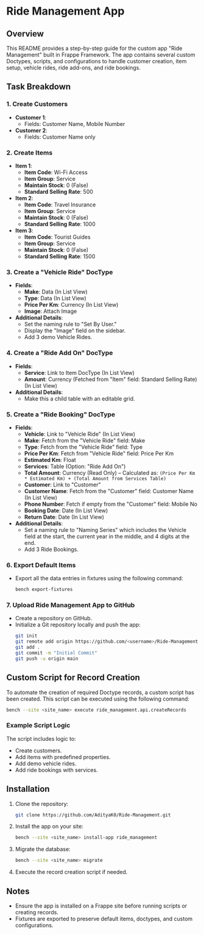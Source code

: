 # Ride Management App

## Overview
This README provides a step-by-step guide for the custom app "Ride Management" built in Frappe Framework. The app contains several custom Doctypes, scripts, and configurations to handle customer creation, item setup, vehicle rides, ride add-ons, and ride bookings.

## Task Breakdown

### 1. Create Customers
- **Customer 1**:
  - Fields: Customer Name, Mobile Number
- **Customer 2**:
  - Fields: Customer Name only

### 2. Create Items
- **Item 1**:
  - **Item Code**: Wi-Fi Access
  - **Item Group**: Service
  - **Maintain Stock**: 0 (False)
  - **Standard Selling Rate**: 500
- **Item 2**:
  - **Item Code**: Travel Insurance
  - **Item Group**: Service
  - **Maintain Stock**: 0 (False)
  - **Standard Selling Rate**: 1000
- **Item 3**:
  - **Item Code**: Tourist Guides
  - **Item Group**: Service
  - **Maintain Stock**: 0 (False)
  - **Standard Selling Rate**: 1500

### 3. Create a "Vehicle Ride" DocType
- **Fields**:
  - **Make**: Data (In List View)
  - **Type**: Data (In List View)
  - **Price Per Km**: Currency (In List View)
  - **Image**: Attach Image
- **Additional Details**:
  - Set the naming rule to "Set By User."
  - Display the "Image" field on the sidebar.
  - Add 3 demo Vehicle Rides.

### 4. Create a "Ride Add On" DocType
- **Fields**:
  - **Service**: Link to Item DocType (In List View)
  - **Amount**: Currency (Fetched from "Item" field: Standard Selling Rate) (In List View)
- **Additional Details**:
  - Make this a child table with an editable grid.

### 5. Create a "Ride Booking" DocType
- **Fields**:
  - **Vehicle**: Link to "Vehicle Ride" (In List View)
  - **Make**: Fetch from the "Vehicle Ride" field: Make
  - **Type**: Fetch from the "Vehicle Ride" field: Type
  - **Price Per Km**: Fetch from "Vehicle Ride" field: Price Per Km
  - **Estimated Km**: Float
  - **Services**: Table (Option: "Ride Add On")
  - **Total Amount**: Currency (Read Only) – Calculated as: `(Price Per Km * Estimated Km) + (Total Amount from Services Table)`
  - **Customer**: Link to "Customer"
  - **Customer Name**: Fetch from the "Customer" field: Customer Name (In List View)
  - **Phone Number**: Fetch if empty from the "Customer" field: Mobile No
  - **Booking Date**: Date (In List View)
  - **Return Date**: Date (In List View)
- **Additional Details**:
  - Set a naming rule to "Naming Series" which includes the Vehicle field at the start, the current year in the middle, and 4 digits at the end.
  - Add 3 Ride Bookings.

### 6. Export Default Items
- Export all the data entries in fixtures using the following command:
  ```bash
  bench export-fixtures
  ```

### 7. Upload Ride Management App to GitHub
- Create a repository on GitHub.
- Initialize a Git repository locally and push the app:
  ```bash
  git init
  git remote add origin https://github.com/<username>/Ride-Management.git
  git add .
  git commit -m "Initial Commit"
  git push -u origin main
  ```

## Custom Script for Record Creation
To automate the creation of required Doctype records, a custom script has been created. This script can be executed using the following command:
```bash
bench --site <site_name> execute ride_management.api.createRecords
```

### Example Script Logic
The script includes logic to:
- Create customers.
- Add items with predefined properties.
- Add demo vehicle rides.
- Add ride bookings with services.

## Installation
1. Clone the repository:
   ```bash
   git clone https://github.com/AdityaK0/Ride-Management.git
   ```
2. Install the app on your site:
   ```bash
   bench --site <site_name> install-app ride_management
   ```
3. Migrate the database:
   ```bash
   bench --site <site_name> migrate
   ```
4. Execute the record creation script if needed.

## Notes
- Ensure the app is installed on a Frappe site before running scripts or creating records.
- Fixtures are exported to preserve default items, doctypes, and custom configurations.

